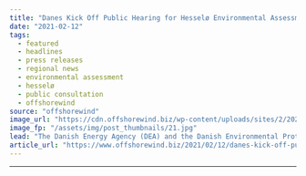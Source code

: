 ```yaml
---
title: "Danes Kick Off Public Hearing for Hesselø Environmental Assessment"
date: "2021-02-12"
tags: 
  - featured
  - headlines
  - press releases
  - regional news
  - environmental assessment
  - hesselø
  - public consultation
  - offshorewind
source: "offshorewind"
image_url: "https://cdn.offshorewind.biz/wp-content/uploads/sites/2/2021/02/12120005/Danes-Kick-Off-Public-Hearing-for-Hessel%C3%B8-Environmental-Assessment.jpg"
image_fp: "/assets/img/post_thumbnails/21.jpg"
lead: "The Danish Energy Agency (DEA) and the Danish Environmental Protection Agency are holding a"
article_url: "https://www.offshorewind.biz/2021/02/12/danes-kick-off-public-hearing-for-hesselo-environmental-assessment/"
---
```


---
